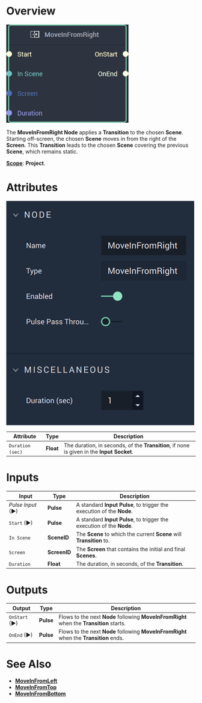 # Overview

![The MoveInFromRight Node.](../../.gitbook/assets/moveinfromrightnode20241.png)

The **MoveInFromRight Node** applies a **Transition** to the chosen **Scene**. Starting off-screen, the chosen **Scene** moves in from the right of the **Screen**. This **Transition** leads to the chosen **Scene** covering the previous **Scene**, which remains static.

[**Scope**](../overview.md#scopes): **Project**.

# Attributes

![The MoveInfFromRight Node Attributes](../../.gitbook/assets/moveinfromrightatts.png)

|Attribute|Type|Description|
|---|---|---|
|`Duration (sec)`|**Float**|The duration, in seconds, of the **Transition**, if none is given in the **Input Socket**. |

# Inputs

|Input|Type|Description|
|---|---|---|
|*Pulse Input* (►)|**Pulse**|A standard **Input Pulse**, to trigger the execution of the **Node**.|
|`Start` (►)|**Pulse**|A standard **Input Pulse**, to trigger the execution of the **Node**.|
| `In Scene` | **SceneID** | The **Scene** to which the current **Scene** will **Transition** to. |
| `Screen` | **ScreenID** | The **Screen** that contains the initial and final **Scenes**. |
| `Duration` | **Float** | The duration, in seconds, of the **Transition**. |

# Outputs

|Output|Type|Description|
|---|---|---|
|`OnStart` (►)|**Pulse**|Flows to the next **Node** following **MoveInFromRight** when the **Transition** starts. |
|`OnEnd` (►)|**Pulse**|Flows to the next **Node** following **MoveInFromRight** when the **Transition** ends. |

# See Also

* [**MoveInFromLeft**](moveinfromleft.md)
* [**MoveInFromTop**](moveinfromtop.md)
* [**MoveInFromBottom**](moveinfrombottom.md)
